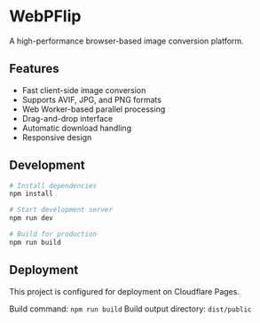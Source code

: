# WebPFlip

A high-performance browser-based image conversion platform.

## Features

- Fast client-side image conversion
- Supports AVIF, JPG, and PNG formats
- Web Worker-based parallel processing
- Drag-and-drop interface
- Automatic download handling
- Responsive design

## Development

```bash
# Install dependencies
npm install

# Start development server
npm run dev

# Build for production
npm run build
```

## Deployment

This project is configured for deployment on Cloudflare Pages.

Build command: `npm run build`
Build output directory: `dist/public`
